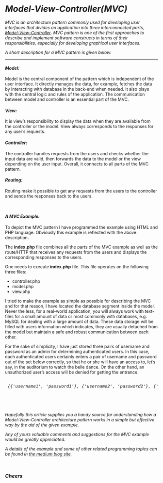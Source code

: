 

<h1><i>
Model-View-Controller(MVC)
</i></h1>

<p><em>MVC</em><i> is an architecture pattern commonly used for developing user interfaces that divides an application into three interconnected parts, </i><a href="https://en.wikipedia.org/wiki/Model%E2%80%93view%E2%80%93controller"><i>Model-View-Controller</i></a>. <i>MVC pattern is one of the first approaches to describe and implement software constructs in terms of their responsibilities, especially for developing graphical user interfaces.</i>
</p>

<p>
<i>A short description for a MVC pattern is given below:</i>
</p>
<hr>


<h4><i>Model:</i></h4>
<p>
Model is the central component of the pattern which is independent of the user interface. It directly manages the data, for example, fetches the data by interacting with database in the back-end when needed. It also plays with the central logic and rules of the application. The communication between model and controller is an essential part of the MVC.
</p>

<h4><i>View:</i></h4>
<p>
It is view’s responsibility to display the data when they are available from the controller or the model. View always corresponds to the responses for any user’s requests.
</p>

<h4><i>Controller:</i></h4>
<p>
The controller handles requests from the users and checks whether the input data are valid, then forwards the data to the model or the view depending on the user input. Overall, it connects to all parts of the MVC pattern. 	    
</p>

<h4><i>Routing:</i></h4>
<p>
Routing make it possible to get any requests from the users to the controller and sends the responses back to the users.
</p>

<br>
<h4><i>A MVC Example:</i></h4>

<p>
To depict the MVC pattern I have programmed the example using HTML and PHP language. Obviously this example is reflected with the above description.
</p>

<p>
The <span><strong>index.php</strong></span> file combines all the parts of the MVC example as well as the route/HTTP that receives any requests from the users and displays the corresponding responses to the users. 
</p>

<p>
One needs to execute <b>index.php</b> file. This file operates on the following three files:</i></ul></li>
</p>
<p>
<ul>
<li>controller.php</li>
<li>model.php</li>
<li>view.php</li>
</ul>
</p>
<p>
I tried to make the example as simple as possible for describing the MVC and for that reason, I have located the database segment inside the model. Never the less, for a real-world application, you will always work with text-files for a small amount of data or most commonly with databases, e.g. MySQL for dealing with a large amount of data. These data storage will be filled with users information which indicates, they are usually detached from the model but maintain a safe and robust communication between each other.
</p>
<p>
For the sake of simplicity, I have just stored three pairs of username and password as an admin for determining authenticated users. In this case, each authenticated users certainly enters a pair of username and password out of the set below correctly, so that he or she will have an access to, let’s say, in the auditorium to watch the belle dance. On the other hand, an unauthorized user’s access will be denied for getting the entrance.
</p>

<pre><i> 
 &#123;&#123;'username1', 'password1'&#125;, &#123;'username2', 'password2'&#125;, &#123;'username3','password3'&#125;&#125;
 </i>
 </pre>

<br>
<p><i>
Hopefully this article supplies you a handy source for understanding how a Model-View-Controller architecture pattern works in a simple but effective way by the aid of the given example.
</i></p>

<p><i>
Any of yours valuable comments and suggestions for the MVC example would be greatly appreciated. 
</i></p>


<p><i>
A details of the example and some of other related programming topics can be found in 
<a href="https://medium.com/@annuhuss/">the medium blog site</a>.
</i></p>

<br>
<h3><em>Cheers</em></h3>
